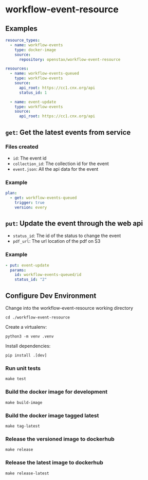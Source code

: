 # workflow-event-resource

## Examples

```yaml
resource_types:
  - name: workflow-events
    type: docker-image
    source:
      repository: openstax/workflow-event-resource

resources:
  - name: workflow-events-queued
    type: workflow-events
    source:
      api_root: https://cc1.cnx.org/api
      status_id: 1

  - name: event-update
    type: workflow-events
    source:
      api_root: https://cc1.cnx.org/api
```

## `get`: Get the latest events from service

### Files created

* `id`: The event id
* `collection_id`: The collection id for the event
* `event.json`: All the api data for the event

### Example

```yaml
plan:
  - get: workflow-events-queued
    trigger: true
    version: every
```

## `put`: Update the event through the web api

* `status_id`: The id of the status to change the event
* `pdf_url`: The url location of the pdf on S3

### Example

```yaml
- put: event-update
  params:
    id: workflow-events-queued/id
    status_id: "2"
```

## Configure Dev Environment

Change into the workflow-event-resource working directory

`cd ./workflow-event-resource`

Create a virtualenv:

`python3 -m venv .venv`

Install dependencies:

`pip install .[dev]`

### Run unit tests

`make test`

### Build the docker image for development

`make build-image`

### Build the docker image tagged latest

`make tag-latest`

### Release the versioned image to dockerhub

`make release`

### Release the latest image to dockerhub

`make release-latest`
